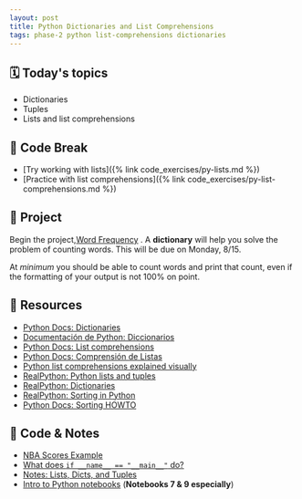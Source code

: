 ```yaml
---
layout: post
title: Python Dictionaries and List Comprehensions
tags: phase-2 python list-comprehensions dictionaries
---
```


## 🗓️ Today's topics

- Dictionaries
- Tuples
- Lists and list comprehensions

## 🐍 Code Break

- [Try working with lists]({% link code_exercises/py-lists.md %})
- [Practice with list comprehensions]({% link code_exercises/py-list-comprehensions.md %})

## 🎯 Project

Begin the project,[Word Frequency](https://classroom.github.com/a/zyXjJFpP) . A **dictionary** will help you solve the problem of counting words. This will be due on Monday, 8/15.

At _minimum_ you should be able to count words and print that count, even if the formatting of your output is not 100% on point.

## 🔖 Resources

- [Python Docs: Dictionaries](https://docs.python.org/3/tutorial/datastructures.html#dictionaries)
- [Documentación de Python: Diccionarios](https://docs.python.org/es/3/tutorial/datastructures.html#dictionaries)
- [Python Docs: List comprehensions](https://docs.python.org/3/tutorial/datastructures.html#list-comprehensions)
- [Python Docs: Comprensión de Listas](https://docs.python.org/es/3/tutorial/datastructures.html#list-comprehensions)
- [Python list comprehensions explained visually](https://treyhunner.com/2015/12/python-list-comprehensions-now-in-color/)
- [RealPython: Python lists and tuples](https://realpython.com/python-lists-tuples/)
- [RealPython: Dictionaries](https://realpython.com/python-dicts/)
- [RealPython: Sorting in Python](https://realpython.com/python-sort/)
- [Python Docs: Sorting HOWTO](https://docs.python.org/3/howto/sorting.html#sortinghowto)

## 🦉 Code & Notes

- [NBA Scores Example](https://replit.com/@rlconley/Python-Dictionaries#main.py)
- [What does `if __name__ == "__main__"` do?](https://github.com/momentumlearn/student-resources/blob/main/articles/pymain.md)
- [Notes: Lists, Dicts, and Tuples](https://github.com/Momentum-Team-13/notes/blob/main/py-lists-dicts-tuples.md)
- [Intro to Python notebooks](https://github.com/Momentum-Team-14/python-notebooks) (**Notebooks 7 & 9 especially**)
